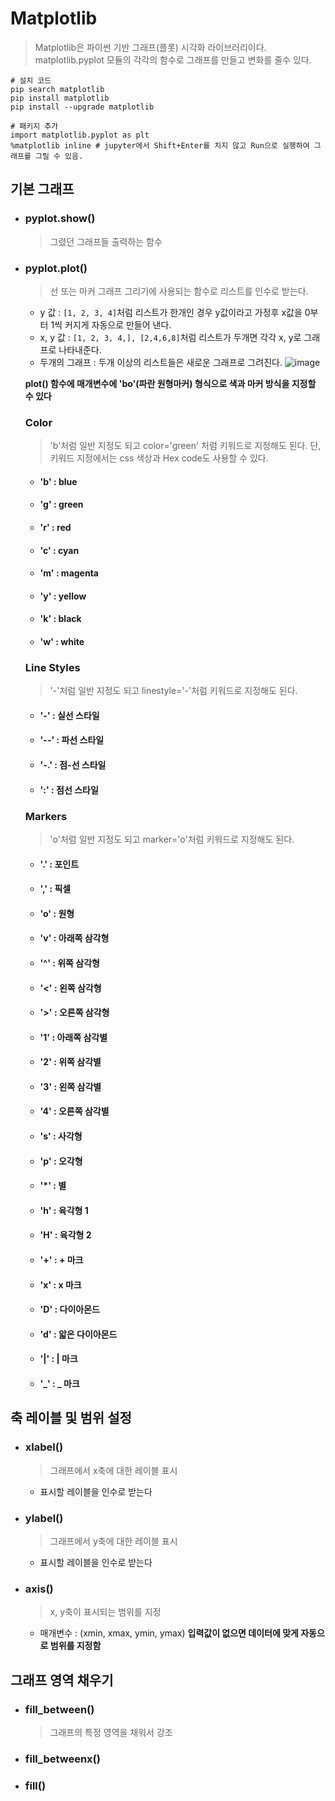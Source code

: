 # Matplotlib
> Matplotlib은 파이썬 기반 그래프(플롯) 시각화 라이브러리이다.
> matplotlib.pyplot 모듈의 각각의 함수로 그래프를 만들고 변화를 줄수 있다.
```
# 설치 코드
pip search matplotlib
pip install matplotlib
pip install --upgrade matplotlib

# 패키지 추가
import matplotlib.pyplot as plt
%matplotlib inline # jupyter에서 Shift+Enter를 치지 않고 Run으로 실행하여 그래프를 그릴 수 있음.
```
## 기본 그래프
* ### pyplot.show()
    > 그렸던 그래프들 출력하는 함수
* ### pyplot.plot() 
    > 선 또는 마커 그래프 그리기에 사용되는 함수로 리스트를 인수로 받는다.
    * y 값 : ```[1, 2, 3, 4]```처럼 리스트가 한개인 경우 y값이라고 가정후 x값을 0부터 1씩 커지게 자동으로 만들어 낸다.
    * x, y 값 : ```[1, 2, 3, 4,], [2,4,6,8]```처럼 리스트가 두개면 각각 x, y로 그래프로 나타내준다.
    * 두개의 그래프 : 두개 이상의 리스트들은 새로운 그래프로 그려진다.
    ![image](https://user-images.githubusercontent.com/68007145/118938613-cf080700-b989-11eb-9281-3afe2c769293.png)
    
    __plot() 함수에 매개변수에 'bo'(파란 원형마커) 형식으로 색과 마커 방식을 지정할 수 있다__
    ### Color
    > 'b'처럼 일반 지정도 되고 color='green' 처럼 키워드로 지정해도 된다. 단, 키워드 지정에서는 css 색상과 Hex code도 사용할 수 있다.
    * #### 'b' : blue
    * #### 'g' : green
    * #### 'r' : red
    * #### 'c' : cyan
    * #### 'm' : magenta
    * #### 'y' : yellow
    * #### 'k' : black
    * #### 'w' : white
    ### Line Styles
    > '-'처럼 일반 지정도 되고 linestyle='-'처럼 키워드로 지정해도 된다.
    * #### '-' : 실선 스타일
    * #### '--' : 파선 스타일
    * #### '-.' : 점-선 스타일
    * #### ':' : 점선 스타일
    ### Markers
    > 'o'처럼 일반 지정도 되고 marker='o'처럼 키워드로 지정해도 된다.
    * #### '.' : 포인트 
    * #### ',' : 픽셀 
    * #### 'o' : 원형
    * #### 'v' : 아래쪽 삼각형
    * #### '^' : 위쪽 삼각형
    * #### '<' : 왼쪽 삼각형
    * #### '>' : 오른쪽 삼각형
    * #### '1' : 아래쪽 삼각별
    * #### '2' : 위쪽 삼각별
    * #### '3' : 왼쪽 삼각별
    * #### '4' : 오른쪽 삼각별
    * #### 's' : 사각형
    * #### 'p' : 오각형
    * #### '*' : 별
    * #### 'h' : 육각형 1
    * #### 'H' : 육각형 2
    * #### '+' : + 마크
    * #### 'x' : x 마크
    * #### 'D' : 다이아몬드
    * #### 'd' : 앏은 다이아몬드
    * #### '|' : | 마크
    * #### '_' : _ 마크
## 축 레이블 및 범위 설정
* ### xlabel() 
    > 그래프에서 x축에 대한 레이블 표시
    * 표시할 레이블을 인수로 받는다
* ### ylabel() 
    > 그래프에서 y축에 대한 레이블 표시
    * 표시할 레이블을 인수로 받는다
* ### axis()
    > x, y축이 표시되는 범위를 지정
    * 매개변수 : (xmin, xmax, ymin, ymax)
    __입력값이 없으면 데이터에 맞게 자동으로 범위를 지정함__
## 그래프 영역 채우기
* ### fill_between()
    > 그래프의 특정 영역을 채워서 강조
* ### fill_betweenx()
* ### fill()